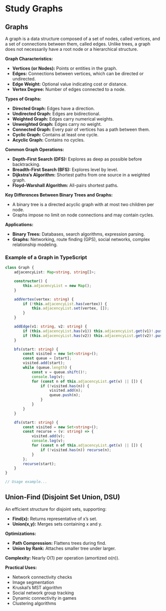 # Study Graphs

## Graphs
A graph is a data structure composed of a set of nodes, called vertices, and a set of connections between them, called edges. Unlike trees, a graph does not necessarily have a root node or a hierarchical structure.

**Graph Characteristics:**
- **Vertices (or Nodes):** Points or entities in the graph.  
- **Edges:** Connections between vertices, which can be directed or undirected.  
- **Edge Weight:** Optional value indicating cost or distance.  
- **Vertex Degree:** Number of edges connected to a node.  

**Types of Graphs:**
- **Directed Graph:** Edges have a direction.  
- **Undirected Graph:** Edges are bidirectional.  
- **Weighted Graph:** Edges carry numerical weights.  
- **Unweighted Graph:** Edges carry no weight.  
- **Connected Graph:** Every pair of vertices has a path between them.  
- **Cyclic Graph:** Contains at least one cycle.  
- **Acyclic Graph:** Contains no cycles.  

**Common Graph Operations:**
- **Depth-First Search (DFS):** Explores as deep as possible before backtracking.  
- **Breadth-First Search (BFS):** Explores level by level.  
- **Dijkstra’s Algorithm:** Shortest paths from one source in a weighted graph.  
- **Floyd–Warshall Algorithm:** All-pairs shortest paths.  

**Key Differences Between Binary Trees and Graphs:**
- A binary tree is a directed acyclic graph with at most two children per node.  
- Graphs impose no limit on node connections and may contain cycles.  

**Applications:**
- **Binary Trees:** Databases, search algorithms, expression parsing.  
- **Graphs:** Networking, route finding (GPS), social networks, complex relationship modeling.  

### Example of a Graph in TypeScript
```typescript
class Graph {
    adjacencyList: Map<string, string[]>;

    constructor() {
        this.adjacencyList = new Map();
    }

    addVertex(vertex: string) {
        if (!this.adjacencyList.has(vertex)) {
            this.adjacencyList.set(vertex, []);
        }
    }

    addEdge(v1: string, v2: string) {
        if (this.adjacencyList.has(v1)) this.adjacencyList.get(v1)!.push(v2);
        if (this.adjacencyList.has(v2)) this.adjacencyList.get(v2)!.push(v1);
    }

    bfs(start: string) {
        const visited = new Set<string>();
        const queue = [start];
        visited.add(start);
        while (queue.length) {
            const v = queue.shift()!;
            console.log(v);
            for (const n of this.adjacencyList.get(v) || []) {
                if (!visited.has(n)) {
                    visited.add(n);
                    queue.push(n);
                }
            }
        }
    }

    dfs(start: string) {
        const visited = new Set<string>();
        const recurse = (v: string) => {
            visited.add(v);
            console.log(v);
            for (const n of this.adjacencyList.get(v) || []) {
                if (!visited.has(n)) recurse(n);
            }
        };
        recurse(start);
    }
}

// Usage example...
```

## Union‑Find (Disjoint Set Union, DSU)
An efficient structure for disjoint sets, supporting:
- **Find(x):** Returns representative of x’s set.  
- **Union(x,y):** Merges sets containing x and y.  

**Optimizations:**
- **Path Compression:** Flattens trees during find.  
- **Union by Rank:** Attaches smaller tree under larger.  

**Complexity:** Nearly O(1) per operation (amortized α(n)).  

**Practical Uses:**
- Network connectivity checks  
- Image segmentation  
- Kruskal’s MST algorithm  
- Social network group tracking  
- Dynamic connectivity in games  
- Clustering algorithms  